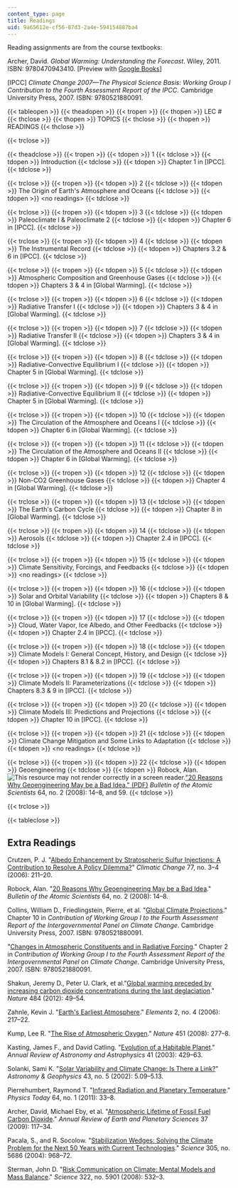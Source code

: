 ```yaml
---
content_type: page
title: Readings
uid: 9a65612e-cf56-87d3-2a4e-594154887ba4
---
```


Reading assignments are from the course textbooks:

Archer, David. _Global Warming: Understanding the Forecast_. Wiley, 2011. ISBN: 9780470943410. \[Preview with [Google Books](http://books.google.com/books?id=z23ObAJ56U8C&pg=PAfrontcover#v=onepage)\]

\[IPCC\] _Climate Change 2007—The Physical Science Basis: Working Group I Contribution to the Fourth Assessment Report of the IPCC_. Cambridge University Press, 2007. ISBN: 9780521880091.

{{< tableopen >}}
{{< theadopen >}}
{{< tropen >}}
{{< thopen >}}
LEC #
{{< thclose >}}
{{< thopen >}}
TOPICS
{{< thclose >}}
{{< thopen >}}
READINGS
{{< thclose >}}

{{< trclose >}}

{{< theadclose >}}
{{< tropen >}}
{{< tdopen >}}
1
{{< tdclose >}}
{{< tdopen >}}
Introduction
{{< tdclose >}}
{{< tdopen >}}
Chapter 1 in \[IPCC\].
{{< tdclose >}}

{{< trclose >}}
{{< tropen >}}
{{< tdopen >}}
2
{{< tdclose >}}
{{< tdopen >}}
The Origin of Earth's Atmosphere and Oceans
{{< tdclose >}}
{{< tdopen >}}
\<no readings>
{{< tdclose >}}

{{< trclose >}}
{{< tropen >}}
{{< tdopen >}}
3
{{< tdclose >}}
{{< tdopen >}}
Paleoclimate I & Paleoclimate 2
{{< tdclose >}}
{{< tdopen >}}
Chapter 6 in \[IPCC\].
{{< tdclose >}}

{{< trclose >}}
{{< tropen >}}
{{< tdopen >}}
4
{{< tdclose >}}
{{< tdopen >}}
The Instrumental Record
{{< tdclose >}}
{{< tdopen >}}
Chapters 3.2 & 6 in \[IPCC\].
{{< tdclose >}}

{{< trclose >}}
{{< tropen >}}
{{< tdopen >}}
5
{{< tdclose >}}
{{< tdopen >}}
Atmospheric Composition and Greenhouse Gases
{{< tdclose >}}
{{< tdopen >}}
Chapters 3 & 4 in \[Global Warming\].
{{< tdclose >}}

{{< trclose >}}
{{< tropen >}}
{{< tdopen >}}
6
{{< tdclose >}}
{{< tdopen >}}
Radiative Transfer I
{{< tdclose >}}
{{< tdopen >}}
Chapters 3 & 4 in \[Global Warming\].
{{< tdclose >}}

{{< trclose >}}
{{< tropen >}}
{{< tdopen >}}
7
{{< tdclose >}}
{{< tdopen >}}
Radiative Transfer II
{{< tdclose >}}
{{< tdopen >}}
Chapters 3 & 4 in \[Global Warming\].
{{< tdclose >}}

{{< trclose >}}
{{< tropen >}}
{{< tdopen >}}
8
{{< tdclose >}}
{{< tdopen >}}
Radiative-Convective Equilibrium I
{{< tdclose >}}
{{< tdopen >}}
Chapter 5 in \[Global Warming\].
{{< tdclose >}}

{{< trclose >}}
{{< tropen >}}
{{< tdopen >}}
9
{{< tdclose >}}
{{< tdopen >}}
Radiative-Convective Equilibrium II
{{< tdclose >}}
{{< tdopen >}}
Chapter 5 in \[Global Warming\].
{{< tdclose >}}

{{< trclose >}}
{{< tropen >}}
{{< tdopen >}}
10
{{< tdclose >}}
{{< tdopen >}}
The Circulation of the Atmosphere and Oceans I
{{< tdclose >}}
{{< tdopen >}}
Chapter 6 in \[Global Warming\].
{{< tdclose >}}

{{< trclose >}}
{{< tropen >}}
{{< tdopen >}}
11
{{< tdclose >}}
{{< tdopen >}}
The Circulation of the Atmosphere and Oceans II
{{< tdclose >}}
{{< tdopen >}}
Chapter 6 in \[Global Warming\].
{{< tdclose >}}

{{< trclose >}}
{{< tropen >}}
{{< tdopen >}}
12
{{< tdclose >}}
{{< tdopen >}}
Non-CO2 Greenhouse Gases
{{< tdclose >}}
{{< tdopen >}}
Chapter 4 in \[Global Warming\].
{{< tdclose >}}

{{< trclose >}}
{{< tropen >}}
{{< tdopen >}}
13
{{< tdclose >}}
{{< tdopen >}}
The Earth's Carbon Cycle
{{< tdclose >}}
{{< tdopen >}}
Chapter 8 in \[Global Warming\].
{{< tdclose >}}

{{< trclose >}}
{{< tropen >}}
{{< tdopen >}}
14
{{< tdclose >}}
{{< tdopen >}}
Aerosols
{{< tdclose >}}
{{< tdopen >}}
Chapter 2.4 in \[IPCC\].
{{< tdclose >}}

{{< trclose >}}
{{< tropen >}}
{{< tdopen >}}
15
{{< tdclose >}}
{{< tdopen >}}
Climate Sensitivity, Forcings, and Feedbacks
{{< tdclose >}}
{{< tdopen >}}
\<no readings>
{{< tdclose >}}

{{< trclose >}}
{{< tropen >}}
{{< tdopen >}}
16
{{< tdclose >}}
{{< tdopen >}}
Solar and Orbital Variability
{{< tdclose >}}
{{< tdopen >}}
Chapters 8 & 10 in \[Global Warming\].
{{< tdclose >}}

{{< trclose >}}
{{< tropen >}}
{{< tdopen >}}
17
{{< tdclose >}}
{{< tdopen >}}
Cloud, Water Vapor, Ice Albedo, and Other Feedbacks
{{< tdclose >}}
{{< tdopen >}}
Chapter 2.4 in \[IPCC\].
{{< tdclose >}}

{{< trclose >}}
{{< tropen >}}
{{< tdopen >}}
18
{{< tdclose >}}
{{< tdopen >}}
Climate Models I: General Concept, History, and Design
{{< tdclose >}}
{{< tdopen >}}
Chapters 8.1 & 8.2 in \[IPCC\].
{{< tdclose >}}

{{< trclose >}}
{{< tropen >}}
{{< tdopen >}}
19
{{< tdclose >}}
{{< tdopen >}}
Climate Models II: Parameterizations
{{< tdclose >}}
{{< tdopen >}}
Chapters 8.3 & 9 in \[IPCC\].
{{< tdclose >}}

{{< trclose >}}
{{< tropen >}}
{{< tdopen >}}
20
{{< tdclose >}}
{{< tdopen >}}
Climate Models III: Predictions and Projections
{{< tdclose >}}
{{< tdopen >}}
Chapter 10 in \[IPCC\].
{{< tdclose >}}

{{< trclose >}}
{{< tropen >}}
{{< tdopen >}}
21
{{< tdclose >}}
{{< tdopen >}}
Climate Change Mitigation and Some Links to Adaptation
{{< tdclose >}}
{{< tdopen >}}
\<no readings>
{{< tdclose >}}

{{< trclose >}}
{{< tropen >}}
{{< tdopen >}}
22
{{< tdclose >}}
{{< tdopen >}}
Geoengineering
{{< tdclose >}}
{{< tdopen >}}
Robock, Alan. ![This resource may not render correctly in a screen reader.](/images/inacessible.gif)["20 Reasons Why Geoengineering May be a Bad Idea." (PDF)](http://climate.envsci.rutgers.edu/pdf/20Reasons.pdf) _Bulletin of the Atomic Scientists_ 64, no. 2 (2008): 14–8, and 59.
{{< tdclose >}}

{{< trclose >}}

{{< tableclose >}}

Extra Readings
--------------

Crutzen, P. J. "[Albedo Enhancement by Stratospheric Sulfur Injections: A Contribution to Resolve A Policy Dilemma?](http://dx.doi.org/10.1007/s10584-006-9101-y)" _Climatic Change_ 77, no. 3–4 (2006): 211–20.

Robock, Alan. "[20 Reasons Why Geoengineering May be a Bad Idea](http://bos.sagepub.com/content/64/2/14.abstract)." _Bulletin of the Atomic Scientists_ 64, no. 2 (2008): 14–8.

Collins, William D., Friedlingstein, Pierre, et al. "[Global Climate Projections](https://www.ipcc.ch/report/ar4/wg1/global-climate-projections/)." Chapter 10 in _Contribution of Working Group I to the Fourth Assessment Report of the Intergovernmental Panel on Climate Change_. Cambridge University Press, 2007. ISBN: 9780521880091.

"[Changes in Atmospheric Constituents and in Radiative Forcing](http://www.cgd.ucar.edu/events/20130729/files/Forster-Ramaswamy-etal-2007.pdf)." Chapter 2 in _Contribution of Working Group I to the Fourth Assessment Report of the Intergovernmental Panel on Climate Change_. Cambridge University Press, 2007. ISBN: 9780521880091.

Shakun, Jeremy D., Peter U. Clark, et al."[Global warming preceded by increasing carbon dioxide concentrations during the last deglaciation](http://dx.doi.org/10.1038/nature10915)." _Nature_ 484 (2012): 49–54.

Zahnle, Kevin J. "[Earth's Earliest Atmosphere](http://dx.doi.org/10.2113/gselements.2.4.217)." _Elements_ 2, no. 4 (2006): 217–22.

Kump, Lee R. "[The Rise of Atmospheric Oxygen](http://dx.doi.org/10.1038/nature06587)." _Nature_ 451 (2008): 277–8.

Kasting, James F., and David Catling. "[Evolution of a Habitable Planet](http://dx.doi.org/10.1146/annurev.astro.41.071601.170049)." _Annual Review of Astronomy and Astrophysics_ 41 (2003): 429–63.

Solanki, Sami K. "[Solar Variability and Climate Change: Is There a Link?](http://dx.doi.org/10.1046/j.1468-4004.2002.43509.x)" _Astronomy & Geophysics_ 43, no. 5 (2002): 5.09–5.13.

Pierrehumbert, Raymond T. "[Infrared Radiation and Planetary Temperature](http://dx.doi.org/10.1063/1.3541943)." _Physics Today_ 64, no. 1 (2011): 33–8.

Archer, David, Michael Eby, et al. "[Atmospheric Lifetime of Fossil Fuel Carbon Dioxide](http://dx.doi.org/10.1146/annurev.earth.031208.100206)." _Annual Review of Earth and Planetary Sciences_ 37 (2009): 117–34.

Pacala, S., and R. Socolow. "[Stabilization Wedges: Solving the Climate Problem for the Next 50 Years with Current Technologies](http://dx.doi.org/10.1126/science.1100103)." _Science_ 305, no. 5686 (2004): 968–72.

Sterman, John D. "[Risk Communication on Climate: Mental Models and Mass Balance](http://dx.doi.org/10.1126/science.1162574)." _Science_ 322, no. 5901 (2008): 532–3.